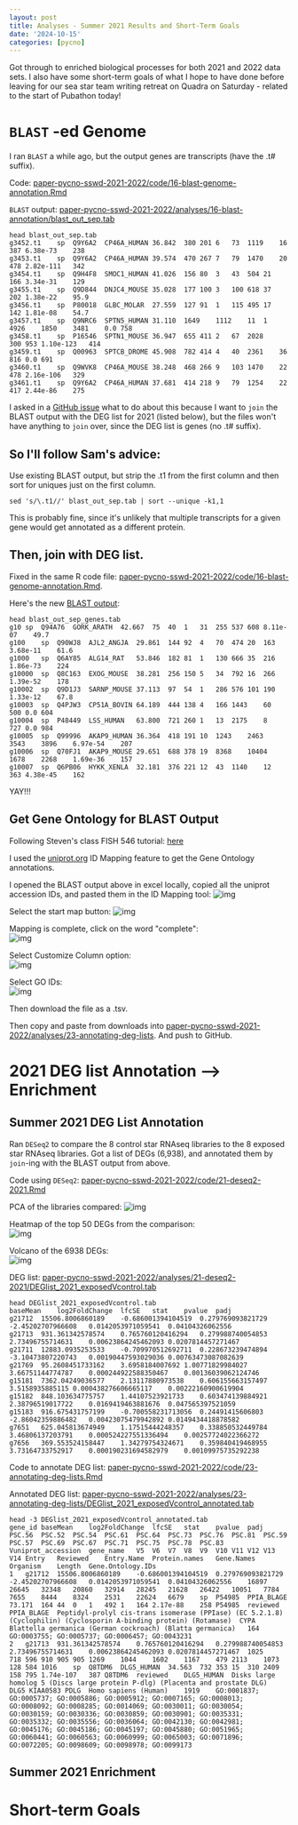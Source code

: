 ```yaml
---
layout: post
title: Analyses - Summer 2021 Results and Short-Term Goals
date: '2024-10-15'
categories: [pycno]
---
```

Got through to enriched biological processes for both 2021 and 2022 data sets. I also have some short-term goals of what I hope to have done before leaving for our sea star team writing retreat on Quadra on Saturday - related to the start of Pubathon today!

# `BLAST` -ed Genome
I ran `BLAST` a while ago, but the output genes are transcripts (have the .t# suffix).

Code: [paper-pycno-sswd-2021-2022/code/16-blast-genome-annotation.Rmd](https://github.com/grace-ac/paper-pycno-sswd-2021-2022/blob/main/code/16-blast-genome-annotation.Rmd)

`BLAST` output: [paper-pycno-sswd-2021-2022/analyses/16-blast-annotation/blast_out_sep.tab](https://github.com/grace-ac/paper-pycno-sswd-2021-2022/blob/main/analyses/16-blast-annotation/blast_out_sep.tab)

```
head blast_out_sep.tab
g3452.t1	sp	Q9Y6A2	CP46A_HUMAN	36.842	380	201	6	73	1119	16	387	6.38e-73	238
g3453.t1	sp	Q9Y6A2	CP46A_HUMAN	39.574	470	267	7	79	1470	20	478	2.82e-111	342
g3454.t1	sp	Q9H4F8	SMOC1_HUMAN	41.026	156	80	3	43	504	21	166	3.34e-31	129
g3455.t1	sp	Q9D844	DNJC4_MOUSE	35.028	177	100	3	100	618	37	202	1.38e-22	95.9
g3456.t1	sp	P80018	GLBC_MOLAR	27.559	127	91	1	115	495	17	142	1.81e-08	54.7
g3457.t1	sp	Q9NRC6	SPTN5_HUMAN	31.110	1649	1112	11	1	4926	1850	3481	0.0	758
g3458.t1	sp	P16546	SPTN1_MOUSE	36.947	655	411	2	67	2028	300	953	1.10e-123	414
g3459.t1	sp	Q00963	SPTCB_DROME	45.908	782	414	4	40	2361	36	816	0.0	691
g3460.t1	sp	Q9WVK8	CP46A_MOUSE	38.248	468	266	9	103	1470	22	478	2.16e-106	329
g3461.t1	sp	Q9Y6A2	CP46A_HUMAN	37.681	414	218	9	79	1254	22	417	2.44e-86	275
```

I asked in a [GitHub issue](https://github.com/RobertsLab/resources/issues/1965) what to do about this because I want to `join` the BLAST output with the DEG list for 2021 (listed below), but the files won't have anything to `join` over, since the DEG list is genes (no .t# suffix).

So I'll follow Sam's advice:
---
Use existing BLAST output, but strip the .t1 from the first column and then sort for uniques just on the first column.
```
sed 's/\.t1//' blast_out_sep.tab | sort --unique -k1,1
```
This is probably fine, since it's unlikely that multiple transcripts for a given gene would get annotated as a different protein.

Then, join with DEG list.
---

Fixed in the same R code file: [paper-pycno-sswd-2021-2022/code/16-blast-genome-annotation.Rmd](https://github.com/grace-ac/paper-pycno-sswd-2021-2022/blob/main/code/16-blast-genome-annotation.Rmd).

Here's the new [BLAST output](https://github.com/grace-ac/paper-pycno-sswd-2021-2022/blob/main/analyses/16-blast-annotation/blast_out_sep_genes.tab):
```
head blast_out_sep_genes.tab
g10	sp	Q94A76	GORK_ARATH	42.667	75	40	1	31	255	537	608	8.11e-07	49.7
g100	sp	Q90WJ8	AJL2_ANGJA	29.861	144	92	4	70	474	20	163	3.68e-11	61.6
g1000	sp	Q6AY85	ALG14_RAT	53.846	182	81	1	130	666	35	216	1.86e-73	224
g10000	sp	Q8C163	EXOG_MOUSE	38.281	256	150	5	34	792	16	266	1.39e-52	178
g10002	sp	Q9D1J3	SARNP_MOUSE	37.113	97	54	1	286	576	101	190	1.33e-12	67.8
g10003	sp	Q4PJW3	CP51A_BOVIN	64.189	444	138	4	166	1443	60	500	0.0	604
g10004	sp	P48449	LSS_HUMAN	63.800	721	260	1	13	2175	8	727	0.0	984
g10005	sp	Q99996	AKAP9_HUMAN	36.364	418	191	10	1243	2463	3543	3896	6.97e-54	207
g10006	sp	Q70FJ1	AKAP9_MOUSE	29.651	688	378	19	8368	10404	1678	2268	1.69e-36	157
g10007	sp	Q6PB06	HYKK_XENLA	32.181	376	221	12	43	1140	12	363	4.38e-45	162
```

YAY!!!


## Get Gene Ontology for BLAST Output
Following Steven's class FISH 546 tutorial: [here](https://robertslab.github.io/tusk/modules/04-blast.html)

I used the [uniprot.org](https://www.uniprot.org/id-mapping) ID Mapping feature to get the Gene Ontology annotations.

I opened the BLAST output above in excel locally, copied all the uniprot accession IDs, and pasted them in the ID Mapping tool:
![img](../notebook-images/2024-10-15/1_uniprot_acc.png)


Select the start map button:
![img](../notebook-images/2024-10-15/2_start_map.png)

Mapping is complete, click on the word "complete":   
![img](../notebook-images/2024-10-15/3_map_done.png)


Select Customize Column option:    
![img](../notebook-images/2024-10-15/4_start_customize_columns.png)

Select GO IDs:   
![img](../notebook-images/2024-10-15/5_ad_GO_collumn.png)

Then download the file as a .tsv.

Then copy and paste from downloads into [paper-pycno-sswd-2021-2022/analyses/23-annotating-deg-lists](https://github.com/grace-ac/paper-pycno-sswd-2021-2022/tree/main/analyses/23-annotating-deg-lists). And push to GitHub.



# 2021 DEG list Annotation --> Enrichment

## Summer 2021 DEG List Annotation
Ran `DESeq2` to compare the 8 control star RNAseq libraries to the 8 exposed star RNAseq libraries. Got a list of DEGs (6,938), and annotated them by `join`-ing with the BLAST output from above.


Code using `DESeq2`: [paper-pycno-sswd-2021-2022/code/21-deseq2-2021.Rmd](https://github.com/grace-ac/paper-pycno-sswd-2021-2022/blob/main/code/21-deseq2-2021.Rmd)

PCA of the libraries compared:
![img](../notebook-images/2024-10-15/PCA_2021.png)

Heatmap of the top 50 DEGs from the comparison:     
![img](../notebook-images/2024-10-15/heatmap_2021_top50DEGs.png)

Volcano of the 6938 DEGs:    
![img](../notebook-images/2024-10-15/volcano_2021_DEGs.png)

DEG list: [paper-pycno-sswd-2021-2022/analyses/21-deseq2-2021/DEGlist_2021_exposedVcontrol.tab](https://github.com/grace-ac/paper-pycno-sswd-2021-2022/blob/main/analyses/21-deseq2-2021/DEGlist_2021_exposedVcontrol.tab)

```
head DEGlist_2021_exposedVcontrol.tab
baseMean	log2FoldChange	lfcSE	stat	pvalue	padj
g21712	15506.8006860189	-0.686001394104519	0.279769093821729	-2.45202707966608	0.0142053971059541	0.04104326062556
g21713	931.361342578574	0.765760120416294	0.279988740054853	2.73496755714631	0.00623864245462093	0.0207814457271467
g21711	12883.0935253533	-0.709970512692711	0.228673239474894	-3.10473807220743	0.00190447593029036	0.00763473087082639
g21769	95.2608451733162	3.6958184007692	1.00771829984027	3.66751144774787	0.000244922588350467	0.00136039062124746
g15181	7362.04249036577	2.13117880973538	0.606155663157497	3.5158935885115	0.000438276606665117	0.00222160900619904
g15182	848.103634775757	1.44107523921733	0.603474139884921	2.38796519017722	0.0169419463881676	0.047565397521059
g15183	916.675431757199	-0.700558231713056	0.24491415606803	-2.86042359886482	0.00423075479942892	0.0149434418878582
g7651	625.045813674949	1.17515444248357	0.338850532449784	3.46806137203791	0.000524227551336494	0.00257724022366272
g7656	369.553524158447	1.34279754324671	0.359840419468955	3.73164733752917	0.000190231694582979	0.00109975735292238
```

Code to annotate DEG list: [paper-pycno-sswd-2021-2022/code/23-annotating-deg-lists.Rmd](https://github.com/grace-ac/paper-pycno-sswd-2021-2022/blob/main/code/23-annotating-deg-lists.Rmd)

Annotated DEG list: [paper-pycno-sswd-2021-2022/analyses/23-annotating-deg-lists/DEGlist_2021_exposedVcontrol_annotated.tab](https://github.com/grace-ac/paper-pycno-sswd-2021-2022/blob/main/analyses/23-annotating-deg-lists/DEGlist_2021_exposedVcontrol_annotated.tab)

```
head -3 DEGlist_2021_exposedVcontrol_annotated.tab
gene_id	baseMean	log2FoldChange	lfcSE	stat	pvalue	padj	PSC.56	PSC.52	PSC.54	PSC.61	PSC.64	PSC.73	PSC.76	PSC.81	PSC.59	PSC.57	PSC.69	PSC.67	PSC.71	PSC.75	PSC.78	PSC.83	Vuniprot_accession	gene_name	V5	V6	V7	V8	V9	V10	V11	V12	V13	V14	Entry	Reviewed	Entry.Name	Protein.names	Gene.Names	Organism	Length	Gene.Ontology.IDs
1	g21712	15506.8006860189	-0.686001394104519	0.279769093821729	-2.45202707966608	0.0142053971059541	0.04104326062556	16897	26645	32348	20860	32914	28245	21628	26422	10051	7784	7655	8444	8324	2531	22624	6679	sp	P54985	PPIA_BLAGE	73.171	164	44	0	1	492	1	164	2.17e-88	258	P54985	reviewed	PPIA_BLAGE	Peptidyl-prolyl cis-trans isomerase (PPIase) (EC 5.2.1.8) (Cyclophilin) (Cyclosporin A-binding protein) (Rotamase)	CYPA	Blattella germanica (German cockroach) (Blatta germanica)	164	GO:0003755; GO:0005737; GO:0006457; GO:0043231
2	g21713	931.361342578574	0.765760120416294	0.279988740054853	2.73496755714631	0.00623864245462093	0.0207814457271467	1025	718	596	910	905	905	1269	1044	1602	1167	479	2113	1073	128	584	1016	sp	Q8TDM6	DLG5_HUMAN	34.563	732	353	15	310	2409	158	795	1.74e-107	387	Q8TDM6	reviewed	DLG5_HUMAN	Disks large homolog 5 (Discs large protein P-dlg) (Placenta and prostate DLG)	DLG5 KIAA0583 PDLG	Homo sapiens (Human)	1919	GO:0001837; GO:0005737; GO:0005886; GO:0005912; GO:0007165; GO:0008013; GO:0008092; GO:0008285; GO:0014069; GO:0030011; GO:0030054; GO:0030159; GO:0030336; GO:0030859; GO:0030901; GO:0035331; GO:0035332; GO:0035556; GO:0036064; GO:0042130; GO:0042981; GO:0045176; GO:0045186; GO:0045197; GO:0045880; GO:0051965; GO:0060441; GO:0060563; GO:0060999; GO:0065003; GO:0071896; GO:0072205; GO:0098609; GO:0098978; GO:0099173
```
## Summer 2021 Enrichment


# Short-term Goals
